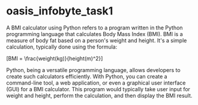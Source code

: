 # oasis_infobyte_task1
A BMI calculator using Python refers to a program written in the Python programming language that calculates Body Mass Index (BMI). BMI is a measure of body fat based on a person's weight and height. It's a simple calculation, typically done using the formula:

\[BMI = \frac{weight(kg)}{height(m)^2}\]

Python, being a versatile programming language, allows developers to create such calculators efficiently. With Python, you can create a command-line tool, a web application, or even a graphical user interface (GUI) for a BMI calculator. This program would typically take user input for weight and height, perform the calculation, and then display the BMI result.

